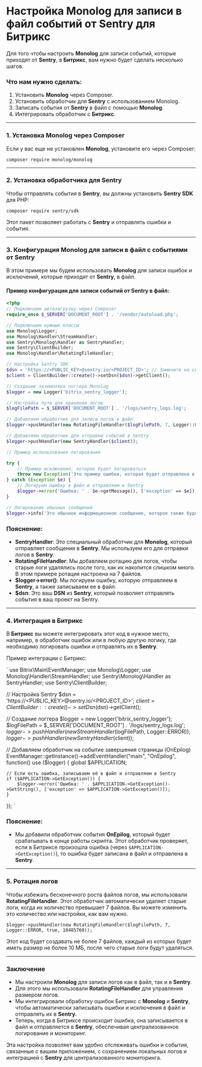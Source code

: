 # Настройка Monolog для записи в файл событий от Sentry для Битрикс

Для того чтобы настроить **Monolog** для записи событий, которые приходят от **Sentry**, в **Битрикс**, вам нужно будет сделать несколько шагов.

### Что нам нужно сделать:

1. Установить **Monolog** через Composer.
2. Установить обработчик для **Sentry** с использованием Monolog.
3. Записать события от **Sentry** в файл с помощью **Monolog**.
4. Интегрировать обработчик с **Битрикс**.

---

### 1. Установка Monolog через Composer

Если у вас еще не установлен **Monolog**, установите его через Composer:

`
composer require monolog/monolog
`

---

### 2. Установка обработчика для Sentry

Чтобы отправлять события в **Sentry**, вы должны установить **Sentry SDK** для PHP:

`
composer require sentry/sdk
`

Этот пакет позволяет работать с **Sentry** и отправлять ошибки и события.

---

### 3. Конфигурация Monolog для записи в файл с событиями от Sentry

В этом примере мы будем использовать **Monolog** для записи ошибок и исключений, которые приходят от **Sentry**, в файл.

#### Пример конфигурации для записи событий от Sentry в файл:

```php
<?php
// Подключаем автозагрузку через Composer
require_once $_SERVER['DOCUMENT_ROOT'] . '/vendor/autoload.php';

// Подключаем нужные классы
use Monolog\Logger;
use Monolog\Handler\StreamHandler;
use Sentry\Monolog\Handler as SentryHandler;
use Sentry\ClientBuilder;
use Monolog\Handler\RotatingFileHandler;

// Настройка Sentry SDK
$dsn = 'https://<PUBLIC_KEY>@sentry.io/<PROJECT_ID>'; // Замените на свой DSN
$client = ClientBuilder::create()->setDsn($dsn)->getClient();

// Создание экземпляра логгера Monolog
$logger = new Logger('bitrix_sentry_logger');

// Настройка пути для хранения логов
$logFilePath = $_SERVER['DOCUMENT_ROOT'] . '/logs/sentry_logs.log';

// Добавляем обработчик для записи логов в файл
$logger->pushHandler(new RotatingFileHandler($logFilePath, 7, Logger::ERROR)); // С ротацией (максимум 7 файлов)

// Добавляем обработчик для отправки событий в Sentry
$logger->pushHandler(new SentryHandler($client));

// Пример использования логирования

try {
    // Пример исключения, которое будет логироваться
    throw new Exception('Это пример ошибки, которая будет отправлена в Sentry.');
} catch (Exception $e) {
    // Логируем ошибку в файл и отправляем в Sentry
    $logger->error('Ошибка: ' . $e->getMessage(), ['exception' => $e]);
}

// Логирование обычных сообщений
$logger->info('Это обычное информационное сообщение, которое также будет записано в файл.');
```

### Пояснение:

- **SentryHandler**: Это специальный обработчик для **Monolog**, который отправляет сообщения в **Sentry**. Мы используем его для отправки логов в **Sentry**.
- **RotatingFileHandler**: Мы добавляем ротацию для логов, чтобы старые логи удалялись после того, как их накопится слишком много. В этом примере ротация настроена на 7 файлов.
- **$logger->error()**: Мы логируем ошибку, которую отправляем в **Sentry**, а также записываем ее в файл.
- **$dsn**: Это ваш **DSN** из **Sentry**, который позволяет отправлять события в ваш проект на Sentry.

---

### 4. Интеграция в Битрикс

В **Битрикс** вы можете интегрировать этот код в нужное место, например, в обработчик ошибок или в любую другую логику, где необходимо логировать ошибки и отправлять их в **Sentry**.

Пример интеграции с Битрикс:

`
use Bitrix\Main\EventManager;
use Monolog\Logger;
use Monolog\Handler\StreamHandler;
use Sentry\Monolog\Handler as SentryHandler;
use Sentry\ClientBuilder;

// Настройка Sentry
$dsn = 'https://<PUBLIC_KEY>@sentry.io/<PROJECT_ID>';
$client = ClientBuilder::create()->setDsn($dsn)->getClient();

// Создание логгера
$logger = new Logger('bitrix_sentry_logger');
$logFilePath = $_SERVER['DOCUMENT_ROOT'] . '/logs/sentry_logs.log';
$logger->pushHandler(new StreamHandler($logFilePath, Logger::ERROR));
$logger->pushHandler(new SentryHandler($client));

// Добавляем обработчик на событие завершения страницы (OnEpilog)
EventManager::getInstance()->addEventHandler("main", "OnEpilog", function() use ($logger) {
    global $APPLICATION;

    // Если есть ошибка, записываем её в файл и отправляем в Sentry
    if ($APPLICATION->GetException()) {
        $logger->error('Ошибка: ' . $APPLICATION->GetException()->GetString(), ['exception' => $APPLICATION->GetException()]);
    }
});
`

### Пояснение:

- Мы добавили обработчик события **OnEpilog**, который будет срабатывать в конце работы скрипта. Этот обработчик проверяет, если в Битриксе произошла ошибка (через `$APPLICATION->GetException()`), то ошибка будет записана в файл и отправлена в **Sentry**.

---

### 5. Ротация логов

Чтобы избежать бесконечного роста файлов логов, мы использовали **RotatingFileHandler**. Этот обработчик автоматически удаляет старые логи, когда их количество превышает 7 файлов. Вы можете изменить это количество или настройки, как вам нужно.

`
$logger->pushHandler(new RotatingFileHandler($logFilePath, 7, Logger::ERROR, true, 10485760));
`

Этот код будет создавать не более 7 файлов, каждый из которых будет иметь размер не более 10 МБ, после чего старые логи будут удаляться.

---

### Заключение

- Мы настроили **Monolog** для записи логов как в файл, так и в **Sentry**.
- Для этого мы использовали **RotatingFileHandler** для управления размером логов.
- Мы интегрировали обработку ошибок Битрикс с **Monolog** и **Sentry**, чтобы автоматически записывать ошибки и исключения в файл и отправлять их в **Sentry**.
- Теперь, когда в Битриксе происходит ошибка, она записывается в файл и отправляется в **Sentry**, обеспечивая централизованное логирование и мониторинг.

Эта настройка позволяет вам удобно отслеживать ошибки и события, связанные с вашим приложением, с сохранением локальных логов и интеграцией с **Sentry** для централизованного мониторинга.
